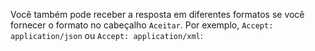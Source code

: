 Você também pode receber a resposta em diferentes formatos se você fornecer o formato no cabeçalho `Aceitar`. Por exemplo, `Accept: application/json` ou `Accept: application/xml`:
